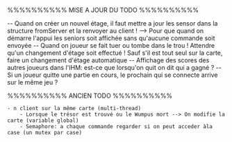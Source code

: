 %%%%%%%%%% MISE A JOUR DU TODO %%%%%%%%%%

-- Quand on créer un nouvel étage, il faut mettre a jour les sensor dans la structure fromServer et la renvoyer au client ! --> Pour que quand on démarre l'appui les seniors soit affichée sans qu'aucune commande soit envoyée
-- Quand on joueur se fait tuer ou tombe dans le trou ! Attendre qu'un changement d'étage soit effectué ! Sauf s'il est tout seul sur la carte, faire un changement d'étage automatique
-- Affichage des scores des autres joueurs dans l'IHM: est-ce que lorsqu'on quit on dit qui a gagné ?
-- Si un joueur quitte une partie en cours, le prochain qui se connecte arrive sur le même jeu ?

%%%%%%%%%% ANCIEN TODO %%%%%%%%%%

	- n client sur la même carte (multi-thread)
		- Lorsque le trésor est trouvé ou le Wumpus mort --> On modifie la carte (variable global)
		- Semaphore: a chaque commande regarder si on peut acceder àla case (un mutex par case)